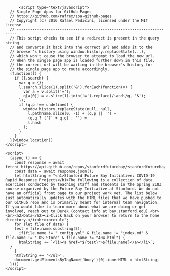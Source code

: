 <html>
  
          <script type="text/javascript">
      // Single Page Apps for GitHub Pages
      // https://github.com/rafrex/spa-github-pages
      // Copyright (c) 2016 Rafael Pedicini, licensed under the MIT License
      // ----------------------------------------------------------------------
      // This script checks to see if a redirect is present in the query string
      // and converts it back into the correct url and adds it to the
      // browser's history using window.history.replaceState(...),
      // which won't cause the browser to attempt to load the new url.
      // When the single page app is loaded further down in this file,
      // the correct url will be waiting in the browser's history for
      // the single page app to route accordingly.
      (function(l) {
        if (l.search) {
          var q = {};
          l.search.slice(1).split('&').forEach(function(v) {
            var a = v.split('=');
            q[a[0]] = a.slice(1).join('=').replace(/~and~/g, '&');
          });
          if (q.p !== undefined) {
            window.history.replaceState(null, null,
              l.pathname.slice(0, -1) + (q.p || '') +
              (q.q ? ('?' + q.q) : '') +
              l.hash
            );
          }
        }
      }(window.location))
    </script>
    
  
  <body>
    

    <script>
      (async () => {
        const response = await fetch('https://api.github.com/repos/stanfordfuturebay/stanfordfuturebay.github.io/contents/data');
        const data = await response.json();
        let htmlString = "<h1>Stanford Future Bay Initiative: COVID-19 Rapid Response Projects</h1>The following is a collection of data exercises conducted by teaching staff and students in the Spring 218Z course organized by the Future Bay Initiative at Stanford. We do not have an official front page to our project work yet. The list below just automatically updates with the HTML files that we have pushed to our GitHub repo and is primarily meant for internal team navigation. If you would like to learn more about what we are doing or get involved, reach out to Derek (contact info at bay.stanford.edu).<br><br><h2>Data</h2><i>Click Back on your browser to return to the home directory.</i><br><br><ul>";
        for (let file of data) {
        test = file.name.substring(5);
          if(file.name != "_config.yml" & file.name != "index.md" & file.name != ".DS_Store" & file.name != "404.html") {
          htmlString += `<li><a href="${test}">${file.name}</a></li>`;
      }
        }
        htmlString += '</ul>';
        document.getElementsByTagName('body')[0].innerHTML = htmlString;
      })()
    </script>
    
  <body>
</html>
